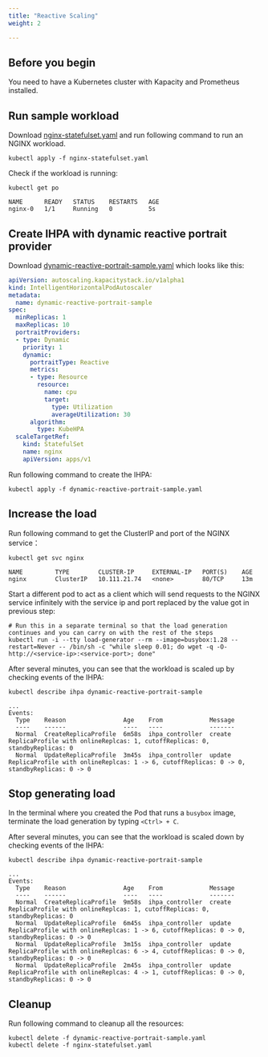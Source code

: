 ```yaml
---
title: "Reactive Scaling"
weight: 2

---
```


## Before you begin

You need to have a Kubernetes cluster with Kapacity and Prometheus installed.

## Run sample workload

Download [nginx-statefulset.yaml](/examples/workload/nginx-statefulset.yaml) and run following command to run an NGINX workload.

```shell
kubectl apply -f nginx-statefulset.yaml
```

Check if the workload is running:

```shell
kubectl get po
```

```
NAME      READY   STATUS    RESTARTS   AGE
nginx-0   1/1     Running   0          5s
```

## Create IHPA with dynamic reactive portrait provider

Download [dynamic-reactive-portrait-sample.yaml](/examples/ihpa/dynamic-reactive-portrait-sample.yaml) which looks like this:

```yaml
apiVersion: autoscaling.kapacitystack.io/v1alpha1
kind: IntelligentHorizontalPodAutoscaler
metadata:
  name: dynamic-reactive-portrait-sample
spec:
  minReplicas: 1
  maxReplicas: 10
  portraitProviders:
  - type: Dynamic
    priority: 1
    dynamic:
      portraitType: Reactive
      metrics:
      - type: Resource
        resource:
          name: cpu
          target:
            type: Utilization
            averageUtilization: 30
      algorithm:
        type: KubeHPA
  scaleTargetRef:
    kind: StatefulSet
    name: nginx
    apiVersion: apps/v1
```

Run following command to create the IHPA:

```shell
kubectl apply -f dynamic-reactive-portrait-sample.yaml
```

## Increase the load

Run following command to get the ClusterIP and port of the NGINX service：

```shell
kubectl get svc nginx
```

```
NAME         TYPE        CLUSTER-IP     EXTERNAL-IP   PORT(S)    AGE
nginx        ClusterIP   10.111.21.74   <none>        80/TCP     13m
```

Start a different pod to act as a client which will send requests to the NGINX service infinitely with the service ip and port replaced by the value got in previous step:

```shell
# Run this in a separate terminal so that the load generation continues and you can carry on with the rest of the steps
kubectl run -i --tty load-generator --rm --image=busybox:1.28 --restart=Never -- /bin/sh -c "while sleep 0.01; do wget -q -O- http://<service-ip>:<service-port>; done"
```

After several minutes, you can see that the workload is scaled up by checking events of the IHPA:

```shell
kubectl describe ihpa dynamic-reactive-portrait-sample
```

```
...
Events:
  Type    Reason                Age    From             Message
  ----    ------                ----   ----             -------
  Normal  CreateReplicaProfile  6m58s  ihpa_controller  create ReplicaProfile with onlineReplcas: 1, cutoffReplicas: 0, standbyReplicas: 0
  Normal  UpdateReplicaProfile  3m45s  ihpa_controller  update ReplicaProfile with onlineReplcas: 1 -> 6, cutoffReplicas: 0 -> 0, standbyReplicas: 0 -> 0
```

## Stop generating load

In the terminal where you created the Pod that runs a `busybox` image, terminate the load generation by typing `<Ctrl> + C`.

After several minutes, you can see that the workload is scaled down by checking events of the IHPA:

```shell
kubectl describe ihpa dynamic-reactive-portrait-sample
```

```
...
Events:
  Type    Reason                Age    From             Message
  ----    ------                ----   ----             -------
  Normal  CreateReplicaProfile  9m58s  ihpa_controller  create ReplicaProfile with onlineReplcas: 1, cutoffReplicas: 0, standbyReplicas: 0
  Normal  UpdateReplicaProfile  6m45s  ihpa_controller  update ReplicaProfile with onlineReplcas: 1 -> 6, cutoffReplicas: 0 -> 0, standbyReplicas: 0 -> 0
  Normal  UpdateReplicaProfile  3m15s  ihpa_controller  update ReplicaProfile with onlineReplcas: 6 -> 4, cutoffReplicas: 0 -> 0, standbyReplicas: 0 -> 0
  Normal  UpdateReplicaProfile  2m45s  ihpa_controller  update ReplicaProfile with onlineReplcas: 4 -> 1, cutoffReplicas: 0 -> 0, standbyReplicas: 0 -> 0
```

## Cleanup

Run following command to cleanup all the resources:

```shell
kubectl delete -f dynamic-reactive-portrait-sample.yaml 
kubectl delete -f nginx-statefulset.yaml 
```
